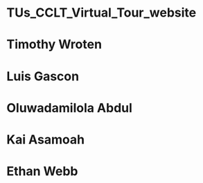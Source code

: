 # TUs_CCLT_Virtual_Tour_website
# Timothy Wroten 
# Luis Gascon
# Oluwadamilola Abdul
# Kai Asamoah
# Ethan Webb
